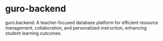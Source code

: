 # guro-backend
guro.backend: A teacher-focused database platform for efficient resource management, collaboration, and personalized instruction, enhancing student learning outcomes.
